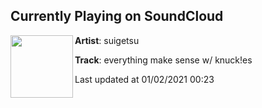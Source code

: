 ## Currently Playing on SoundCloud

[<img align="left" width="100" src="https://i1.sndcdn.com/artworks-jJMFtbAL9zgympSv-6KE5kQ-t50x50.jpg">](https://soundcloud.com/suigetsuluvu/everything-make-sense)

**Artist**: suigetsu 

**Track**: everything make sense w/ knuck!es

Last updated at 01/02/2021 00:23

